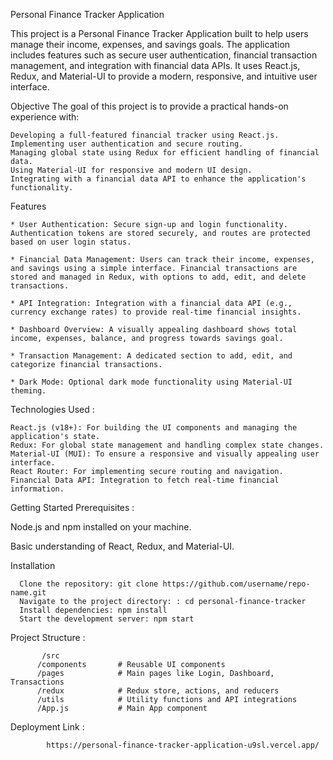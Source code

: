 Personal Finance Tracker Application



This project is a Personal Finance Tracker Application built to help users manage their income, expenses, and savings goals. The application includes features such as secure user authentication, financial transaction management, and integration with financial data APIs. It uses React.js, Redux, and Material-UI to provide a modern, responsive, and intuitive user interface.

Objective
The goal of this project is to provide a practical hands-on experience with:

    Developing a full-featured financial tracker using React.js.
    Implementing user authentication and secure routing.
    Managing global state using Redux for efficient handling of financial data.
    Using Material-UI for responsive and modern UI design.
    Integrating with a financial data API to enhance the application's functionality.

Features 

    * User Authentication: Secure sign-up and login functionality. Authentication tokens are stored securely, and routes are protected based on user login status.

    * Financial Data Management: Users can track their income, expenses, and savings using a simple interface. Financial transactions are stored and managed in Redux, with options to add, edit, and delete 
    transactions.

    * API Integration: Integration with a financial data API (e.g., currency exchange rates) to provide real-time financial insights.

    * Dashboard Overview: A visually appealing dashboard shows total income, expenses, balance, and progress towards savings goal.

    * Transaction Management: A dedicated section to add, edit, and categorize financial transactions.

    * Dark Mode: Optional dark mode functionality using Material-UI theming.

Technologies Used : 

    React.js (v18+): For building the UI components and managing the application's state.
    Redux: For global state management and handling complex state changes.
    Material-UI (MUI): To ensure a responsive and visually appealing user interface.
    React Router: For implementing secure routing and navigation.
    Financial Data API: Integration to fetch real-time financial information.

Getting Started
Prerequisites : 

Node.js and npm installed on your machine.

Basic understanding of React, Redux, and Material-UI.

Installation

      Clone the repository: git clone https://github.com/username/repo-name.git
      Navigate to the project directory: : cd personal-finance-tracker
      Install dependencies: npm install
      Start the development server: npm start

Project Structure  : 

           /src
          /components       # Reusable UI components
          /pages            # Main pages like Login, Dashboard, Transactions
          /redux            # Redux store, actions, and reducers
          /utils            # Utility functions and API integrations
          /App.js           # Main App component

Deployment Link :

            https://personal-finance-tracker-application-u9sl.vercel.app/


  

